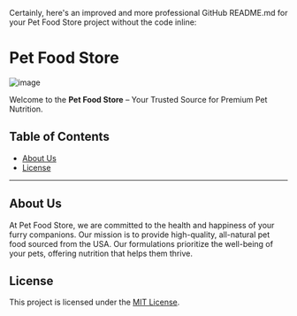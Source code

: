 Certainly, here's an improved and more professional GitHub README.md for your Pet Food Store project without the code inline:

# Pet Food Store

![image](https://github.com/Mohammed20037/Pet_Food_Store_website_template/assets/113844625/abd1851e-2bdc-404d-adf8-85f32ef71189)


Welcome to the **Pet Food Store** – Your Trusted Source for Premium Pet Nutrition.

## Table of Contents

- [About Us](#about-us)
- [License](#license)

---

## About Us

At Pet Food Store, we are committed to the health and happiness of your furry companions. Our mission is to provide high-quality, all-natural pet food sourced from the USA. Our formulations prioritize the well-being of your pets, offering nutrition that helps them thrive.




## License

This project is licensed under the [MIT License](LICENSE).


